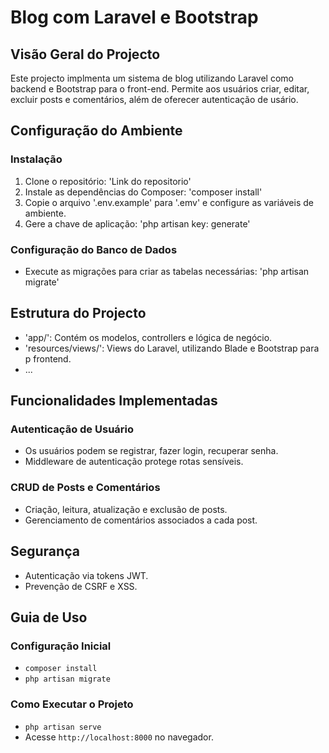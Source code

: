 # Blog com Laravel e Bootstrap 

## Visão Geral do Projecto

Este projecto implmenta um sistema de blog utilizando Laravel como backend e Bootstrap para o front-end. Permite aos usuários criar, editar, excluir posts e comentários, além de oferecer autenticação de usário. 


## Configuração do Ambiente

### Instalação 

1. Clone o repositório: 'Link do repositorio'
2. Instale as dependências do Composer: 'composer install'
3. Copie o arquivo '.env.example' para '.emv' e configure as variáveis de ambiente.
4. Gere a chave de aplicação: 'php artisan key: generate'

### Configuração do Banco de Dados
- Execute as migrações para criar as tabelas necessárias: 'php artisan migrate'

## Estrutura do Projecto
- 'app/': Contém os modelos, controllers e lógica de negócio.
- 'resources/views/': Views do Laravel, utilizando Blade e Bootstrap para p frontend.
- ...

## Funcionalidades Implementadas

### Autenticação de Usuário

- Os usuários podem se registrar, fazer login, recuperar senha.
- Middleware de autenticação protege rotas sensíveis.

### CRUD de Posts e Comentários

- Criação, leitura, atualização e exclusão de posts.
- Gerenciamento de comentários associados a cada post.

## Segurança

- Autenticação via tokens JWT.
- Prevenção de CSRF e XSS.

## Guia de Uso

### Configuração Inicial

- `composer install`
- `php artisan migrate`

### Como Executar o Projeto

- `php artisan serve`
- Acesse `http://localhost:8000` no navegador.
